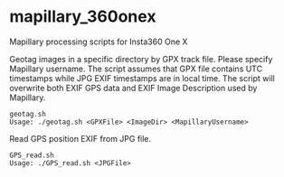 # mapillary_360onex
Mapillary processing scripts for Insta360 One X

Geotag images in a specific directory by GPX track file. Please specify Mapillary username.
The script assumes that GPX file contains UTC timestamps while JPG EXIF timestamps are in local time.
The script will overwrite both EXIF GPS data and EXIF Image Description used by Mapillary.
```
geotag.sh
Usage: ./geotag.sh <GPXFile> <ImageDir> <MapillaryUsername>
```

Read GPS position EXIF from JPG file.
```
GPS_read.sh
Usage: ./GPS_read.sh <JPGFile>
```
